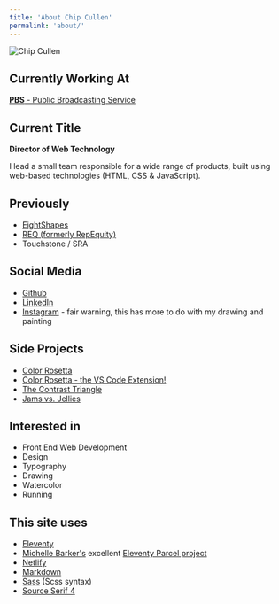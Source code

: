 ```yaml
---
title: 'About Chip Cullen'
permalink: 'about/'
---
```


<img class="about-backdrop" aria-hidden="true"
  src="https://res.cloudinary.com/chipcullen/image/upload/c_scale,w_800/v1669154381/chip_cullen_washington_monument_q1aeht.png "
  srcset="https://res.cloudinary.com/chipcullen/image/upload/c_scale,w_800/v1669154381/chip_cullen_washington_monument_q1aeht.png 1x,
    https://res.cloudinary.com/chipcullen/image/upload/c_scale,w_1600/v1669154381/chip_cullen_washington_monument_q1aeht.png 2x"
  loading="lazy"
  alt="Chip Cullen"/>


## Currently Working At

[**PBS** - Public Broadcasting Service](https://www.pbs.org/)

## Current Title

**Director of Web Technology**

I lead a small team responsible for a wide range of products, built using web-based technologies (HTML, CSS & JavaScript).

## Previously

- [EightShapes](https://eightshapes.com/)
- [REQ (formerly RepEquity)](https://req.co/)
- Touchstone / SRA

## Social Media

- [Github](https://github.com/chipcullen)
- [LinkedIn](https://www.linkedin.com/in/chipcullen/)
- [Instagram](https://www.instagram.com/chipcullen/') - fair warning, this has more to do with my drawing and painting

## Side Projects

- [Color Rosetta](https://colorosetta.com/)
- [Color Rosetta - the VS Code Extension!](https://marketplace.visualstudio.com/items?itemName=chipcullen.colorosetta)
- [The Contrast Triangle](https://contrast-triangle.com/)
- [Jams vs. Jellies](https://jamsvsjellies.info/)

## Interested in

- Front End Web Development
- Design
- Typography
- Drawing
- Watercolor
- Running

## This site uses

- [Eleventy](https://www.11ty.dev/)
- [Michelle Barker's](https://css-irl.info/) excellent [Eleventy Parcel project](https://github.com/mbarker84/eleventy-parcel)
- [Netlify](https://www.netlify.com/)
- [Markdown](https://daringfireball.net/projects/markdown/syntax)
- [Sass](https://sass-lang.com/) (Scss syntax)
-  [Source Serif 4](https://fonts.google.com/specimen/Source+Serif+4)
